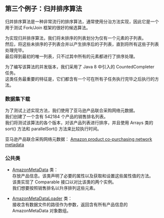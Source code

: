 ## 第三个例子：归并排序算法
归并排序算法是一种非常流行的排序算法，通常使用分治方法实现，因此它是一个用于测试 Fork/Join 框架的很好的候选算法。

为实现归并排序算法，我们将未排序的列表划分为仅有一个元素的子列表。  
然后，将这些未排序的子列表合并以产生排序后的子列表，直到将所有这些子列表处理完毕。  
最后得到最初的唯一列表，只不过其中所有的元素都进行了排序处理。

为了编写该算法的并发版本，我们采用了 Java 8 中引入的 CountedCompleter 任务。  
这类任务最重要的特征是，它们都含有一个可在所有子任务执行完毕之后执行的方法。

### 数据集下载
为了测试上述实现方法，我们使用了亚马逊产品联合采购网络元数据。  
我们创建了一个含有 542184 个产品的销售排名列表。  
我们将测试该算法的各个版本，对该产品列表进行排序，并且使用 Arrays 类的 sort() 方法和 parallelSort() 方法来比较执行时间。

亚马逊产品联合采购网络元数据：
[Amazon product co-purchasing network metadata](http://snap.stanford.edu/data/amazon-meta.html)

### 公共类
-	[AmazonMetaData](common3/AmazonMetaData.java) 类：  
存放产品信息。该类声明了必要的属性以及获取和设置这些属性值的方法。  
该类实现了 Comparable 接口以对比该类的两个实例。  
我们想要按照销售排名以升序排列这些元素。

-	[AmazonMetaDataLoader](common3/AmazonMetaDataLoader.java) 类：  
接收含有数据文件的路径作为参数，返回含有所有产品信息的 AmazonMetaData 对象数组。
